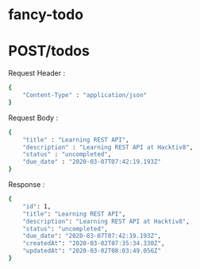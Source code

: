 # fancy-todo

# POST/todos

Request Header :

```bash
{
    "Content-Type" : "application/json"
}
```

Request Body : 

```bash
{
    "title" : "Learning REST API",
    "description" : "Learning REST API at Hacktiv8",
    "status" : "uncompleted",
    "due_date" : "2020-03-07T07:42:19.193Z"
}
```

Response : 

```bash
{
    "id": 1,
    "title": "Learning REST API",
    "description": "Learning REST API at Hacktiv8",
    "status": "uncompleted",
    "due_date": "2020-03-07T07:42:19.193Z",
    "createdAt": "2020-03-02T07:35:34.330Z",
    "updatedAt": "2020-03-02T08:03:49.056Z"
}
```


